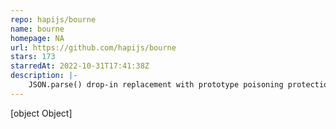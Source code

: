 ```yaml
---
repo: hapijs/bourne
name: bourne
homepage: NA
url: https://github.com/hapijs/bourne
stars: 173
starredAt: 2022-10-31T17:41:38Z
description: |-
    JSON.parse() drop-in replacement with prototype poisoning protection
---
```


[object Object]
